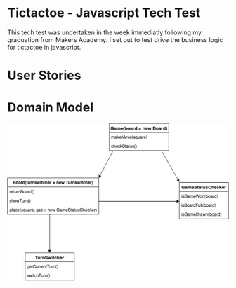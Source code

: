 # Tictactoe - Javascript Tech Test
This tech test was undertaken in the week immediatly following my graduation from Makers Academy. I set out to test drive the business logic for tictactoe in javascript.
# User Stories

# Domain Model
![Domain Model](tic-tac-toe-domain-model.jpg)
